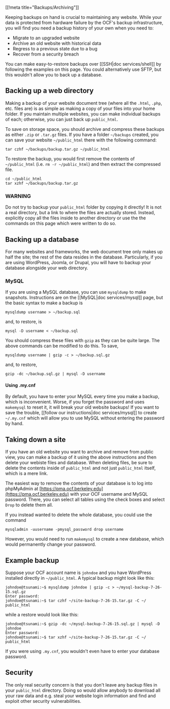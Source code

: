 [[!meta title="Backups/Archiving"]]

Keeping backups on hand is crucial to maintaining any website. While your data
is protected from hardware failure by the OCF's backup infrastructure, you will
find you need a backup history of your own when you need to:

* Migrate to an upgraded website
* Archive an old website with historical data
* Regress to a previous state due to a bug
* Recover from a security breach

You can make easy-to-restore backups over [[SSH|doc services/shell]] by
following the examples on this page. You could alternatively use SFTP, but this
wouldn't allow you to back up a database.


## Backing up a web directory

Making a backup of your website document tree (where all the `.html`, `.php`,
etc. files are) is as simple as making a copy of your files into your home
folder. If you maintain multiple websites, you can make individual backups of
each; otherwise, you can just back up `public_html`.

To save on storage space, you should archive and compress these backups as
either `.zip` or `.tar.gz` files. If you have a folder `~/backups` created, you
can save your website `~/public_html` there with the following command:

    tar czhf ~/backups/backup.tar.gz ~/public_html

To restore the backup, you would first remove the contents of `~/public_html`
(i.e. `rm -r ~/public_html`) and then extract the compressed file.

    cd ~/public_html
    tar xzhf ~/backups/backup.tar.gz

### WARNING

Do not try to backup your `public_html` folder by copying it directly! It is
not a real directory, but a link to where the files are actually stored.
Instead, explicitly copy all the files inside to another directory or use the
the commands on this page which were written to do so.


## Backing up a database

For many websites and frameworks, the web document tree only makes up half the
site; the rest of the data resides in the database. Particularly, if you are
using WordPress, Joomla, or Drupal, you will have to backup your database
alongside your web directory.

### MySQL

If you are using a MySQL database, you can use `mysqldump` to make snapshots.
Instructions are on the [[MySQL|doc services/mysql]] page, but the basic syntax
to make a backup is

    mysqldump username > ~/backup.sql

and, to restore, is

    mysql -D username < ~/backup.sql

You should compress these files with `gzip` as they can be quite large. The
above commands can be modified to do this. To save,

    mysqldump username | gzip -c > ~/backup.sql.gz

and, to restore,

    gzip -dc ~/backup.sql.gz | mysql -D username

#### Using .my.cnf

By default, you have to enter your MySQL every time you make a backup, which is
inconvenient. Worse, if you forget the password and uses `makemysql` to reset
it, it will break your old website backups! If you want to save the trouble,
[[follow our instructions|doc services/mysql]] to create `~/.my.cnf` which will
allow you to use MySQL without entering the password by hand.


## Taking down a site

If you have an old website you want to archive and remove from public view, you
can make a backup of it using the above instructions and then delete your
webiste files and database. When deleting files, be sure to delete the contents
inside of `public_html` and not just `public_html` itself, which is a mere
link.

The easiest way to remove the contents of your database is to log into
phpMyAdmin at [https://pma.ocf.berkeley.edu](https://pma.ocf.berkeley.edu) with
your OCF username and MySQL password. There, you can select all tables using
the check boxes and select `Drop` to delete them all.

If you instead wanted to delete the whole database, you could use the command

    mysqladmin -uusername -pmysql_password drop username

However, you would need to run `makemysql` to create a new database, which
would permanently change your password.


## Example backup

Suppose your OCF account name is `johndoe` and you have WordPress installed
directly in `~/public_html`. A typical backup might look like this:

    johndoe@tsunami:~$ mysqldump johndoe | gzip -c > ~/mysql-backup-7-26-15.sql.gz
    Enter password:
    johndoe@tsunami:~$ tar czhf ~/site-backup-7-26-15.tar.gz -C ~/ public_html

while a restore would look like this:

    johndoe@tsunami:~$ gzip -dc ~/mysql-backup-7-26-15.sql.gz | mysql -D johndoe
    Enter password:
    johndoe@tsunami:~$ tar xzhf ~/site-backup-7-26-15.tar.gz -C ~/ public_html

If you were using `.my.cnf`, you wouldn't even have to enter your database
password.


## Security

The only real security concern is that you don't leave any backup files in your
`public_html` directory. Doing so would allow anybody to download all your raw
data and e.g. steal your website login information and find and exploit other
security vulnerabilities.
